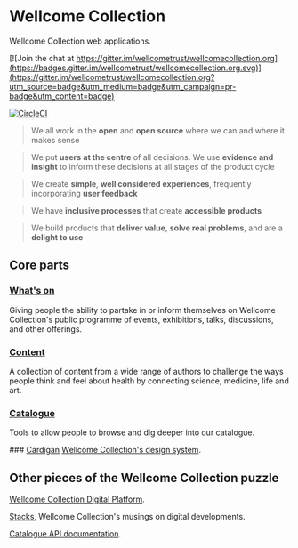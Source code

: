 # Wellcome Collection

Wellcome Collection web applications.

[![Join the chat at https://gitter.im/wellcometrust/wellcomecollection.org](https://badges.gitter.im/wellcometrust/wellcomecollection.org.svg)](https://gitter.im/wellcometrust/wellcomecollection.org?utm_source=badge&utm_medium=badge&utm_campaign=pr-badge&utm_content=badge)

[![CircleCI](https://circleci.com/gh/wellcometrust/wellcomecollection.org/tree/master.svg?style=shield)](https://circleci.com/gh/wellcometrust/wellcomecollection.org/tree/master)

> We all work in the **open** and **open source** where we can and where it makes sense

> We put **users** **at the centre** of all decisions. We use **evidence and insight** to inform these decisions at all stages of the product cycle

> We create **simple**, **well considered experiences**, frequently incorporating **user feedback**

> We have **inclusive processes** that create **accessible products**

> We build products that **deliver value**, **solve real problems**, and are a **delight to use**

## Core parts

### [What's on](./whats_on)
Giving people the ability to partake in or inform themselves on
Wellcome Collection's public programme of events, exhibitions, talks,
discussions, and other offerings.

### [Content](./server)
A collection of content from a wide range of authors to challenge the
ways people think and feel about health by connecting science, medicine,
life and art.

### [Catalogue](./catalogue)
Tools to allow people to browse and dig deeper into our catalogue.

### [Cardigan](./cardiga)
[Wellcome Collection's design system](https://cardigan.wellcomecollection.org).

## Other pieces of the Wellcome Collection puzzle

[Wellcome Collection Digital Platform](https://github.com/wellcometrust/platform).

[Stacks](https://stacks.wellcomecollection.org/), Wellcome Collection's musings on digital developments.

[Catalogue API documentation](https://developers.wellcomecollection.org).
